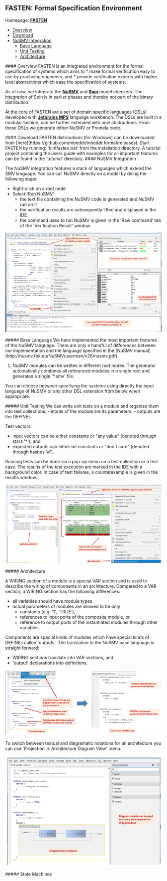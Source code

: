 ## FASTEN: Formal Specification Environment
Homepage: **[FASTEN](https://sites.google.com/site/fastenroot/)**

* [Overview](#overview)  
* [Download](#download) 
* [NuSMV Integration](#nusmv_integration)
  * [Base Language](#nusmv_base_language)
  * [Unit Testing](#nusmv_unit_testing)
  * [Architecture](#nusmv_architecture)
  
<a name="overview"/>
#### Overview
FASTEN is an integrated environment for the formal specification of systems which aims to
* make formal verification easy to use by practicing engineers, and 
* provide verification experts with higher level abstractions which ease the specification of systems.

As of now, we integrate the **[NuSMV](http://nusmv.fbk.eu)** and **[Spin](http://http://spinroot.com/)** model checkers. 
The integration of Spin is in earlier phases and thereby not part of the binary distribution.

At the core of FASTEN are a set of domain specific languages (DSLs) developed with **[Jetbrains MPS](https://www.jetbrains.com/mps/)** language workbench.
The DSLs are built in a modular fashion, can be further extended with new abstractions. From these DSLs we generate either NuSMV or Promela code.

<a name="download"/>
#### Download
FASTEN distributions (for Windows) can be downloaded from [here](https://github.com/mbeddr/mbeddr.formal/releases).
Start FASTEN by running: 'bin\fasten.bat' from the installation directory. 
A tutorial project containing the users guide with examples for all important features can be found in the 'tutorial' directory.

<a name="nusmv_integration"/>
#### NuSMV Integration

The NuSMV integration features a stack of languages which extend the SMV language. 
You can call NuSMV directly on a model by doing the following steps: 
* Right-click on a root node
* Select 'Run NuSMV'
  * the text file containing the NuSMV code is generated and NuSMV run on it
  * the verification results are subsequently lifted and displayed in the IDE
  * the command used to run NuSMV is given in the 'Raw command' tab of the 'Verification Result' window

![Starting NuSMV on a root node.](./figures/nusmv_starting_nusmv_on_model.png)


<a name="nusmv_base_language"/>
##### Base Language
We have implemented the most important features of the NuSMV language. There are only a handful of differences between our implementation and the language specified in the [NuSMV manual](http://nusmv.fbk.eu/NuSMV/userman/v26/nusmv.pdf).

1. NuSMV modules can be written in different root nodes. The generator automatically combines all referenced modules in a single root and generates a single '*.smv' file.

You can choose between specifying the systems using directly the input language of NuSMV or any other DSL extension from below when appropriate.

<a name="nusmv_unit_testing"/>
##### Unit Testing
We can write unit tests on a module and organize them into test collections:
- inputs of the module are its parameters, 
- outputs are the DEFINEs.

Test vectors:
- input vectors can be either constants or "any value" (denoted through stars '*'), and 
- expected outputs can either be constants or "don't care" (denoted through hashes '#').

Running tests can be done via a pop-up menu on a test collection or a test case. The results of the test execution are marked in the IDE with a background color. In case of test failures, a counterexample is given in the results window.

![Test collection and test cases.](./figures/nusmv_unit_testing.png)

<a name="nusmv_architecture"/>
##### Architecture

A WIRING section of a module is a special VAR section and is used to describe the wiring of components in an architecture. Compared to a VAR section, a WIRING section has the following differences:
- all variables should have module types
- actual parameters of modules are allowed to be only 
  - constants (e.g. '1', 'TRUE'), 
  - references to input ports of the composite module, or 
  - reference to output ports of the instantiated modules through other variables.

Components are special kinds of modules which have special kinds of DEFINEs called 'outputs'. 
The translation to the NuSMV base language is straight forward:
- WIRING sections translate into VAR sections, and 
- 'output' declarations into definitions.

![Architecture in textual notation.](./figures/nusmv_architecture.png)

To switch between textual and diagramatic notations for an architecture you can use 'Projection -> Architecture Diagram View' menu.

![Architecture in diagrammatic notation.](./figures/nusmv_architecture_diagram.png)

<a name="nusmv_state_machines"/>
##### State Machines

